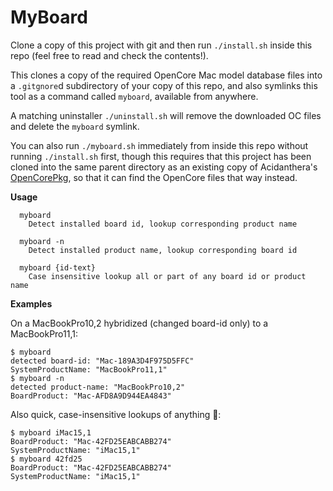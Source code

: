 # MyBoard

Clone a copy of this project with git and then run `./install.sh` inside this repo (feel free to read and check the contents!).

This clones a copy of the required OpenCore Mac model database files into a `.gitgnore`d subdirectory of your copy of this repo, and also symlinks this tool as a command called `myboard`, available from anywhere.

A matching uninstaller `./uninstall.sh` will remove the downloaded OC files and delete the `myboard` symlink.

You can also run `./myboard.sh` immediately from inside this repo without running `./install.sh` first, though this requires that this project has been cloned into the same parent directory as an existing copy of Acidanthera's [OpenCorePkg](https://github.com/acidanthera/OpenCorePkg), so that it can find the OpenCore files that way instead.

**Usage**

```
  myboard
    Detect installed board id, lookup corresponding product name

  myboard -n
    Detect installed product name, lookup corresponding board id

  myboard {id-text}
    Case insensitive lookup all or part of any board id or product name
```

**Examples**

On a MacBookPro10,2 hybridized (changed board-id only) to a MacBookPro11,1:

```
$ myboard
detected board-id: "Mac-189A3D4F975D5FFC"
SystemProductName: "MacBookPro11,1"
$ myboard -n
detected product-name: "MacBookPro10,2"
BoardProduct: "Mac-AFD8A9D944EA4843"
```

Also quick, case-insensitive lookups of anything 🥳:

```
$ myboard iMac15,1
BoardProduct: "Mac-42FD25EABCABB274"
SystemProductName: "iMac15,1"
$ myboard 42fd25
BoardProduct: "Mac-42FD25EABCABB274"
SystemProductName: "iMac15,1"
```

